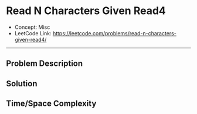 # Read N Characters Given Read4

- Concept: Misc
- LeetCode Link: https://leetcode.com/problems/read-n-characters-given-read4/

---

## Problem Description

## Solution

## Time/Space Complexity

